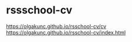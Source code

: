 # rssschool-cv
https://olgakunc.github.io/rsschool-cv/cv
https://olgakunc.github.io/rsschool-cv/index.html
